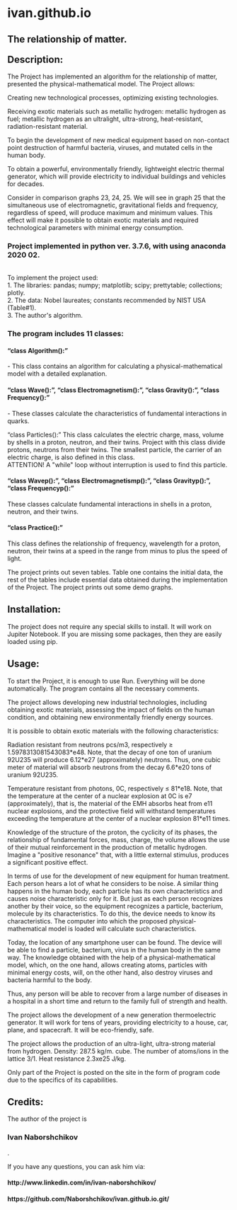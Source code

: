 # ivan.github.io
<html>
<head>
<title>
Page README <br>
Project name: <br> 
<h1> The relationship of matter. </h1>
</title>
</head>
<body>
<h2> <p> The relationship of matter. </p>
Description: </h2>
<p> The Project has implemented an algorithm for the relationship of matter, presented the physical-mathematical model. The Project allows: </p>

<p> Creating new technological processes, optimizing existing technologies. </p>

<p> Receiving exotic materials such as metallic hydrogen: metallic hydrogen as fuel; metallic hydrogen as an ultralight, ultra-strong, heat-resistant, radiation-resistant material.   </p>

<p> To begin the development of new medical equipment based on non-contact point destruction of harmful bacteria, viruses, and mutated cells in the human body. </p>

<p> To obtain a powerful, environmentally friendly, lightweight electric thermal generator, which will provide electricity to individual buildings and vehicles for decades. </p>

<p> Consider in comparison graphs 23, 24, 25. We will see in graph 25 that the simultaneous use of electromagnetic, gravitational fields and frequency, regardless of speed, will produce maximum and minimum values. This effect will make it possible to obtain exotic materials and required technological parameters with minimal energy consumption. </p>

<p> <h3> Project implemented in python ver. 3.7.6, with using anaconda 2020 02. </h3> <br>
To implement the project used: <br>
1. The libraries: pandas; numpy; matplotlib; scipy; prettytable; collections; plotly. <br>
2. The data: Nobel laureates; constants recommended by NIST USA (Table#1). <br>
3. The author's algorithm. </p>

<p><h3> The program includes 11 classes: </h3> </p>
<p> <h4> “class Algorithm():” </h4>  - This class contains an algorithm for calculating a physical-mathematical model with a detailed explanation. </p>

<p> <h4> “class Wave():”, “class Electromagnetism():”, “class Gravity():”, “class Frequency():” </h4>   - These classes calculate the characteristics of fundamental interactions in quarks. </p>
<p> “class Particles():” This class calculates the electric charge, mass, volume by shells in a proton, neutron, and their twins. Project with this class divide protons, neutrons from their twins. The smallest particle, the carrier of an electric charge, is also defined in this class. <br>
ATTENTION! A "while" loop without interruption is used to find this particle.  </p>
<p> <h4> “class Wavep():”, “class Electromagnetismp():”, “class Gravityp():”, “class Frequencyp():” </h4>   These classes calculate fundamental interactions in shells in a proton, neutron, and their twins. <br> </p>
<p> <h4> “class Practice():”</h4> This class defines the relationship of frequency, wavelength for a proton, neutron, their twins at a speed in the range from minus to plus the speed of light.  </p>
<p> The project prints out seven tables. Table one contains the initial data, the rest of the tables include essential data obtained during the implementation of the Project. The project prints out some demo graphs. </p>
<h2> Installation: </h2>
<p> The project does not require any special skills to install. It will work on Jupiter Notebook. If you are missing some packages, then they are easily loaded using pip. </p>
<h2> Usage:  </h2>
<p> To start the Project, it is enough to use Run. Everything will be done automatically. The program contains all the necessary comments.  </p>
<p> The project allows developing new industrial technologies, including obtaining exotic materials, assessing the impact of fields on the human condition, and obtaining new environmentally friendly energy sources. </p>
<p> It is possible to obtain exotic materials with the following characteristics: </p>

<p> Radiation resistant from neutrons pcs/m3, respectively ≥ 1.5978313081543083*e48. Note, that the decay of one ton of uranium 92U235 will produce 6.12*e27 (approximately) neutrons. Thus, one cubic meter of material will absorb neutrons from the decay 6.6*e20 tons of uranium 92U235. </p>

<p> Temperature resistant from photons, 0C, respectively  ≤ 81*e18. Note, that the temperature at the center of a nuclear explosion at 0C is e7 (approximately), that is, the material of the EMH absorbs heat from e11 nuclear explosions, and the protective field will withstand temperatures exceeding the temperature at the center of a nuclear explosion 81*e11 times.  </p>
<p> Knowledge of the structure of the proton, the cyclicity of its phases, the relationship of fundamental forces, mass, charge, the volume allows the use of their mutual reinforcement in the production of metallic hydrogen. Imagine a "positive resonance" that, with a little external stimulus, produces a significant positive effect. </p>
<p> In terms of use for the development of new equipment for human treatment. Each person hears a lot of what he considers to be noise. A similar thing happens in the human body, each particle has its own characteristics and causes noise characteristic only for it. But just as each person recognizes another by their voice, so the equipment recognizes a particle, bacterium, molecule by its characteristics. To do this, the device needs to know its characteristics. The computer into which the proposed physical-mathematical model is loaded will calculate such characteristics. </p>
<p> Today, the location of any smartphone user can be found. The device will be able to find a particle, bacterium, virus in the human body in the same way. The knowledge obtained with the help of a physical-mathematical model, which, on the one hand, allows creating atoms, particles with minimal energy costs, will, on the other hand, also destroy viruses and bacteria harmful to the body. </p>
<p> Thus, any person will be able to recover from a large number of diseases in a hospital in a short time and return to the family full of strength and health. </p>
<p> The project allows the development of a new generation thermoelectric generator. It will work for tens of years, providing electricity to a house, car, plane, and spacecraft. It will be eco-friendly, safe. </p>
<p> The project allows the production of an ultra-light, ultra-strong material from hydrogen. Density: 287.5 kg/m. cube. The number of atoms/ions in the lattice 3/1. Heat resistance 2.3xe25 J/kg.  </p>
<p> Only part of the Project is posted on the site in the form of program code due to the specifics of its capabilities. </p>
<h2> Credits: </h2>
<p> The author of the project is <h3> Ivan Naborshchikov</h3>.  </p>
<p> If you have any questions, you can ask him via: </p>
<p> <h4>  http://www.linkedin.com/in/ivan-naborshchikov/ </h4> </p>
 <p> <h4>   https://github.com/Naborshchikov/ivan.github.io.git/  </h4> </p>
</body>
</html>
